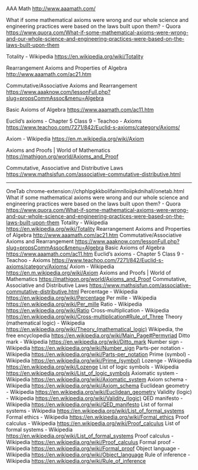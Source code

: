 
AAA Math
http://www.aaamath.com/


What if some mathematical axioms were wrong and our whole science and engineering practices were based on the laws built upon them? - Quora
https://www.quora.com/What-if-some-mathematical-axioms-were-wrong-and-our-whole-science-and-engineering-practices-were-based-on-the-laws-built-upon-them

Totality - Wikipedia
https://en.wikipedia.org/wiki/Totality

Rearrangement Axioms and Properties of Algebra
http://www.aaamath.com/ac21.htm

Commutative/Associative Axioms and Rearrangement
https://www.aaaknow.com/lessonFull.php?slug=propsCommAssoc&menu=Algebra

Basic Axioms of Algebra
https://www.aaamath.com/ac11.htm

Euclid’s axioms - Chapter 5 Class 9 - Teachoo - Axioms
https://www.teachoo.com/7271/842/Euclid-s-axioms/category/Axioms/

Axiom - Wikipedia
https://en.m.wikipedia.org/wiki/Axiom

Axioms and Proofs | World of Mathematics
https://mathigon.org/world/Axioms_and_Proof

Commutative, Associative and Distributive Laws
https://www.mathsisfun.com/associative-commutative-distributive.html

---

OneTab
chrome-extension://chphlpgkkbolifaimnlloiipkdnihall/onetab.html
What if some mathematical axioms were wrong and our whole science and engineering practices were based on the laws built upon them? - Quora
https://www.quora.com/What-if-some-mathematical-axioms-were-wrong-and-our-whole-science-and-engineering-practices-were-based-on-the-laws-built-upon-them
Totality - Wikipedia
https://en.wikipedia.org/wiki/Totality
Rearrangement Axioms and Properties of Algebra
http://www.aaamath.com/ac21.htm
Commutative/Associative Axioms and Rearrangement
https://www.aaaknow.com/lessonFull.php?slug=propsCommAssoc&menu=Algebra
Basic Axioms of Algebra
https://www.aaamath.com/ac11.htm
Euclid’s axioms - Chapter 5 Class 9 - Teachoo - Axioms
https://www.teachoo.com/7271/842/Euclid-s-axioms/category/Axioms/
Axiom - Wikipedia
https://en.m.wikipedia.org/wiki/Axiom
Axioms and Proofs | World of Mathematics
https://mathigon.org/world/Axioms_and_Proof
Commutative, Associative and Distributive Laws
https://www.mathsisfun.com/associative-commutative-distributive.html
Percentage - Wikipedia
https://en.wikipedia.org/wiki/Percentage
Per mille - Wikipedia
https://en.wikipedia.org/wiki/Per_mille
Ratio - Wikipedia
https://en.wikipedia.org/wiki/Ratio
Cross-multiplication - Wikipedia
https://en.wikipedia.org/wiki/Cross-multiplication#Rule_of_Three
Theory (mathematical logic) - Wikipedia
https://en.wikipedia.org/wiki/Theory_(mathematical_logic)
Wikipedia, the free encyclopedia
https://en.wikipedia.org/wiki/Main_Page#Permyriad
Ditto mark - Wikipedia
https://en.wikipedia.org/wiki/Ditto_mark
Number sign - Wikipedia
https://en.wikipedia.org/wiki/Number_sign
Parts-per notation - Wikipedia
https://en.wikipedia.org/wiki/Parts-per_notation
Prime (symbol) - Wikipedia
https://en.wikipedia.org/wiki/Prime_(symbol)
Lozenge - Wikipedia
https://en.wikipedia.org/wiki/Lozenge
List of logic symbols - Wikipedia
https://en.wikipedia.org/wiki/List_of_logic_symbols
Axiomatic system - Wikipedia
https://en.wikipedia.org/wiki/Axiomatic_system
Axiom schema - Wikipedia
https://en.wikipedia.org/wiki/Axiom_schema
Euclidean geometry - Wikipedia
https://en.wikipedia.org/wiki/Euclidean_geometry
Validity (logic) - Wikipedia
https://en.wikipedia.org/wiki/Validity_(logic)
QED manifesto - Wikipedia
https://en.wikipedia.org/wiki/QED_manifesto
List of formal systems - Wikipedia
https://en.wikipedia.org/wiki/List_of_formal_systems
Formal ethics - Wikipedia
https://en.wikipedia.org/wiki/Formal_ethics
Proof calculus - Wikipedia
https://en.wikipedia.org/wiki/Proof_calculus
List of formal systems - Wikipedia
https://en.wikipedia.org/wiki/List_of_formal_systems
Proof calculus - Wikipedia
https://en.wikipedia.org/wiki/Proof_calculus
Formal proof - Wikipedia
https://en.wikipedia.org/wiki/Formal_proof
Object language - Wikipedia
https://en.wikipedia.org/wiki/Object_language
Rule of inference - Wikipedia
https://en.wikipedia.org/wiki/Rule_of_inference
